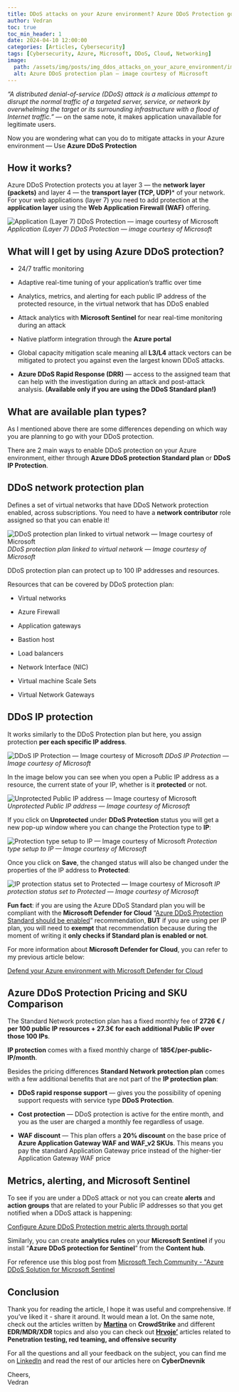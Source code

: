 ```yaml
---
title: DDoS attacks on your Azure environment? Azure DDoS Protection got you covered
author: Vedran
toc: true
toc_min_header: 1
date: 2024-04-10 12:00:00
categories: [Articles, Cybersecurity]
tags: [Cybersecurity, Azure, Microsoft, DDoS, Cloud, Networking]
image:
  path: /assets/img/posts/img_ddos_attacks_on_your_azure_environment/image.webp
  alt: Azure DDoS protection plan — image courtesy of Microsoft
---
```

*“A distributed denial-of-service (DDoS) attack is a malicious attempt to disrupt the normal traffic of a targeted server, service, or network by overwhelming the target or its surrounding infrastructure with a flood of Internet traffic.”* — on the same note, it makes application unavailable for legitimate users.

Now you are wondering what can you do to mitigate attacks in your Azure environment — Use **Azure DDoS Protection**

## How it works?

Azure DDoS Protection protects you at layer 3 — the **network layer (packets)** and layer 4 — the **transport layer (TCP, UDP)*** of your network. For your web applications (layer 7) you need to add protection at the **application layer** using the **Web Application Firewall (WAF)** offering.

![Application (Layer 7) DDoS Protection — image courtesy of Microsoft](/assets/img/posts/img_ddos_attacks_on_your_azure_environment/ddosprotection.png)
*Application (Layer 7) DDoS Protection — image courtesy of Microsoft*

## What will I get by using Azure DDoS protection?

- 24/7 traffic monitoring

- Adaptive real-time tuning of your application’s traffic over time

- Analytics, metrics, and alerting for each public IP address of the protected resource, in the virtual network that has DDoS enabled

- Attack analytics with **Microsoft Sentinel** for near real-time monitoring during an attack

- Native platform integration through the **Azure portal**

- Global capacity mitigation scale meaning all **L3/L4** attack vectors can be mitigated to protect you against even the largest known DDoS attacks.

- **Azure DDoS Rapid Response (DRR)** — access to the assigned team that can help with the investigation during an attack and post-attack analysis. **(Available only if you are using the DDoS Standard plan!)**

## What are available plan types?

As I mentioned above there are some differences depending on which way you are planning to go with your DDoS protection.

There are 2 main ways to enable DDoS protection on your Azure environment, either through **Azure DDoS protection Standard plan** or **DDoS IP Protection**.

## DDoS network protection plan

Defines a set of virtual networks that have DDoS Network protection enabled, across subscriptions. You need to have a **network contributor** role assigned so that you can enable it!

![DDoS protection plan linked to virtual network — Image courtesy of Microsoft](/assets/img/posts/img_ddos_attacks_on_your_azure_environment/linkedplan.png)
*DDoS protection plan linked to virtual network — Image courtesy of Microsoft*

DDoS protection plan can protect up to 100 IP addresses and resources.

Resources that can be covered by DDoS protection plan:

- Virtual networks

- Azure Firewall

- Application gateways

- Bastion host

- Load balancers

- Network Interface (NIC)

- Virtual machine Scale Sets

- Virtual Network Gateways

## DDoS IP protection 

It works similarly to the DDoS Protection plan but here, you assign protection **per each specific IP address**.

![DDoS IP Protection — Image courtesy of Microsoft](/assets/img/posts/img_ddos_attacks_on_your_azure_environment/peripprotection.png)
*DDoS IP Protection — Image courtesy of Microsoft*

In the image below you can see when you open a Public IP address as a resource, the current state of your IP, whether is it **protected** or not.

![Unprotected Public IP address — Image courtesy of Microsoft](/assets/img/posts/img_ddos_attacks_on_your_azure_environment/protectionproperties.png)
*Unprotected Public IP address — Image courtesy of Microsoft*

If you click on **Unprotected** under **DDoS Protection** status you will get a new pop-up window where you can change the Protection type to **IP**:

![Protection type setup to IP — Image courtesy of Microsoft](/assets/img/posts/img_ddos_attacks_on_your_azure_environment/protectiontype.png)
*Protection type setup to IP — Image courtesy of Microsoft*

Once you click on **Save**, the changed status will also be changed under the properties of the IP address to **Protected**:

![IP protection status set to Protected — Image courtesy of Microsoft](/assets/img/posts/img_ddos_attacks_on_your_azure_environment/protectionstatus.png)
*IP protection status set to Protected — Image courtesy of Microsoft*

**Fun fact**: if you are using the Azure DDoS Standard plan you will be compliant with the **Microsoft Defender for Cloud** “[Azure DDoS Protection Standard should be enabled](https://portal.azure.com/#blade/Microsoft_Azure_Security/RecommendationsBlade/assessmentKey/e3de1cc0-f4dd-3b34-e496-8b5381ba2d70)” recommendation, **BUT** if you are using per IP plan, you will need to **exempt** that recommendation because during the moment of writing it **only checks if Standard plan is enabled or not**.

For more information about **Microsoft Defender for Cloud**, you can refer to my previous article below:

[Defend your Azure environment with Microsoft Defender for Cloud](https://cyberdnevnik.github.io/posts/defend-your-azure-environment-with-mdfc/)

## Azure DDoS Protection Pricing and SKU Comparison

The Standard Network protection plan has a fixed monthly fee of **2726 € / per 100 public IP resources + 27.3€ for each additional Public IP over those 100 IPs**.

**IP protection** comes with a fixed monthly charge of **185€/per-public-IP/month**.

Besides the pricing differences **Standard Network protection plan** comes with a few additional benefits that are not part of the **IP protection plan**:

* **DDoS rapid response support** — gives you the possibility of opening support requests with service type **DDoS Protection**.

* **Cost protection** — DDoS protection is active for the entire month, and you as the user are charged a monthly fee regardless of usage.

* **WAF discount** — This plan offers a **20% discount** on the base price of **Azure Application Gateway WAF and WAF_v2 SKUs**. This means you pay the standard Application Gateway price instead of the higher-tier Application Gateway WAF price

## Metrics, alerting, and Microsoft Sentinel

To see if you are under a DDoS attack or not you can create **alerts** and **action groups** that are related to your Public IP addresses so that you get notified when a DDoS attack is happening:

[Configure Azure DDoS Protection metric alerts through portal](https://learn.microsoft.com/en-us/azure/ddos-protection/alerts?source=post_page-----4847fb9eb600---------------------------------------)

Similarly, you can create **analytics rules** on your **Microsoft Sentinel** if you install “**Azure DDoS protection for Sentinel**” from the **Content hub**.

For reference use this blog post from [Microsoft Tech Community - "Azure DDoS Solution for Microsoft Sentinel](https://techcommunity.microsoft.com/blog/azurenetworksecurityblog/azure-ddos-solution-for-microsoft-sentinel/3732013)

## Conclusion

Thank you for reading the article, I hope it was useful and comprehensive. If you’ve liked it -  share it around. It would mean a lot. On the same note, check out the articles written by **[Martina](https://hr.linkedin.com/in/lenicmartina99)**
on **CrowdStrike** and different **EDR/MDR/XDR** topics and also you can check out **[Hrvoje’](https://hr.linkedin.com/in/hrvoje-filakovi%C4%87)** articles related to **Penetration testing, red teaming, and offensive security**

For all the questions and all your feedback on the subject, you can find me  on [LinkedIn](https://www.linkedin.com/in/vedran-brodar/) and read the rest of our articles here on **CyberDnevnik**

Cheers,  
Vedran